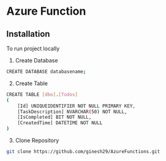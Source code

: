 
# Azure Function

## Installation

To run project locally

1. Create Database
```bash
CREATE DATABASE databasename;
```
2. Create Table
```bash
CREATE TABLE [dbo].[Todos]
(
    [Id] UNIQUEIDENTIFIER NOT NULL PRIMARY KEY, 
    [TaskDescription] NVARCHAR(50) NOT NULL, 
    [IsCompleted] BIT NOT NULL, 
    [CreatedTime] DATETIME NOT NULL
)
```
3. Clone Repository
```bash
git clone https://github.com/ginesh29/AzureFunctions.git
```
